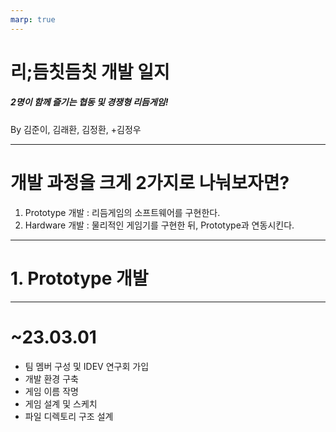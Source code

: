 ```yaml
---
marp: true
---
```


# 리;듬칫듬칫 개발 일지
##### 2명이 함께 즐기는 협동 및 경쟁형 리듬게임!

By 김준이, 김래환, 김정환, \+김정우

---

# 개발 과정을 크게 2가지로 나눠보자면?
1. Prototype 개발 : 리듬게임의 소프트웨어를 구현한다.
2. Hardware 개발 : 물리적인 게임기를 구현한 뒤, Prototype과 연동시킨다.

---

# 1. Prototype 개발

---

# ~23.03.01

+ 팀 멤버 구성 및 IDEV 연구회 가입
+ 개발 환경 구축
+ 게임 이름 작명
+ 게임 설계 및 스케치
+ 파일 디렉토리 구조 설계





